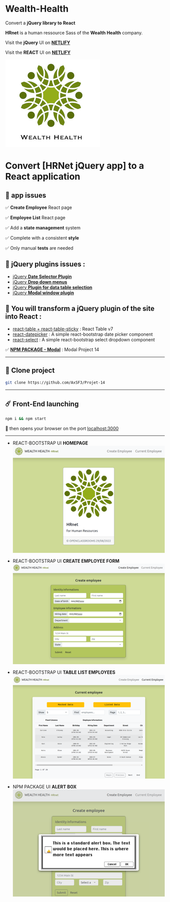 # Wealth-Health

Convert a **jQuery library to React**

**HRnet** is a human ressource Sass of the **Wealth Health** company.


Visit the **jQuery** UI on [**NETLIFY**](https://chic-bavarois-ad5df3.netlify.app)

Visit the **REACT** UI on [**NETLIFY**](https://courageous-swan-58d1c8.netlify.app)

![logo](./public/logoWealthHealth.jpg)

# Convert [HRNet jQuery app] to a React application

## 🔖 app issues

✅ **Create Employee** React page

✅ **Employee List** React page

✅ Add a **state management** system

✅ Complete with a consistent **style**

✅ Only manual **tests** are needed

## 🔖 jQuery plugins issues :

- [jQuery **Date Selector Plugin**](https://github.com/OpenClassrooms-Student-Center/P12_Front-end/issues/1)
- [jQuery **Drop down menus**](https://github.com/OpenClassrooms-Student-Center/P12_Front-end/issues/4)
- [jQuery **Plugin for data table selection**](https://github.com/OpenClassrooms-Student-Center/P12_Front-end/issues/2)
- [jQuery **Modal window plugin**](https://github.com/OpenClassrooms-Student-Center/P12_Front-end/issues/3)

## 🔖 You will transform a **jQuery plugin** of the site **into React** :

- [react-table + react-table-sticky](https://www.npmjs.com/package/react-table) : React Table v7
- [react-datepicker](https://react-bootstrap.github.io/forms/overview/) : A simple react-bootstrap date picker component
- [react-select](https://react-bootstrap.github.io/forms/overview/) : A simple react-bootstrap select dropdown component

✅ [**NPM PACKAGE - Modal**](https://www.npmjs.com/package/modal-celestin?activeTab=readme) : Modal Project 14

---

## 🔭 Clone project

```bash
git clone https://github.com/AxSF3/Projet-14
```

---

## ☄️ Front-End launching

```bash
npm i && npm start
```

🔌 then opens your browser on the port [localhost:3000](http://localhost:3000)

---

- REACT-BOOTSTRAP UI **HOMEPAGE**
  ![UI-HRnet](./public/HR-net001.png)

- REACT-BOOTSTRAP UI **CREATE EMPLOYEE FORM**
  ![UI-HRnet](./public/HR-net002.png)

- REACT-BOOTSTRAP UI **TABLE LIST EMPLOYEES**
  ![UI-HRnet](./public/HR-net005.png)

- NPM PACKAGE UI **ALERT BOX**
  ![UI-HRnet](./public/HR-net004.png)
